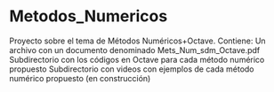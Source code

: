 # Metodos_Numericos
Proyecto sobre el tema de Métodos Numéricos+Octave.
Contiene:
   Un archivo con un documento denominado Mets_Num_sdm_Octave.pdf
   Subdirectorio con los códigos en Octave para cada método numérico propuesto
   Subdirectorio con videos con ejemplos de cada método numérico propuesto (en construcción)
